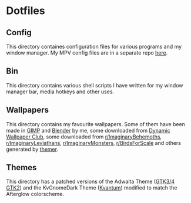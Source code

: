 # Dotfiles
## Config
This directory containes configuration files for various programs and my window manager. My MPV config files are in a separate repo [here](https://github.com/Kryptos-123/mpv-config).

## Bin
This directory contains various shell scripts I have written for my window manager bar, media hotkeys and other uses.

## Wallpapers
This directory contains my favourite wallpapers. Some of them have been made in [GIMP](https://www.gimp.org/) and [Blender](https://www.blender.org/) by me, some downloaded from [Dynamic Wallpaper Club](https://dynamicwallpaper.club), some downloaded from [r/ImaginaryBehemoths](https://reddit.com/r/ImaginaryBehemoths), [r/ImaginaryLeviathans](https://www.reddit.com/r/ImaginaryLeviathans), [r/ImaginaryMonsters](https://www.reddit.com/r/ImaginaryMonsters), [r/BirdsForScale](https://www.reddit.com/r/BirdsForScale) and others generated by [themer](https://github.com/themerdev/themer).
## Themes
This directory has a patched versions of the Adwaita Theme ([GTK3/4](https://gitlab.gnome.org/GNOME/gtk) [GTK2](https://github.com/axxapy/Adwaita-dark-gtk2)) and the KvGnomeDark Theme ([Kvantum](https://github.com/tsujan/Kvantum/tree/master/Kvantum/themes/kvthemes/KvGnomeDark)) modified to match the Afterglow colorscheme.
